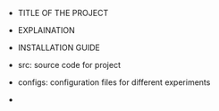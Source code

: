 - TITLE OF THE PROJECT
- EXPLAINATION
- INSTALLATION GUIDE

- src: source code for project
- configs: configuration files for different experiments
- 